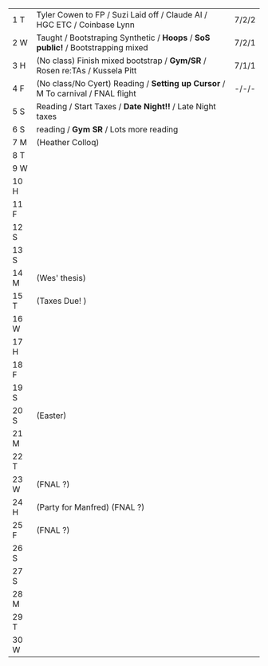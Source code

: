 |      |                                                                                     |       |
| ---- | ----------------------------------------------------------------------------------- | ----- |
| 1  T | Tyler Cowen to FP / Suzi Laid off / Claude AI / HGC ETC / Coinbase Lynn             | 7/2/2 |
| 2  W | Taught / Bootstraping Synthetic / **Hoops** / **SoS public!** / Bootstrapping mixed | 7/2/1 |
| 3  H | (No class) Finish mixed bootstrap / **Gym/SR** / Rosen re:TAs / Kussela Pitt        | 7/1/1 |
| 4  F | (No class/No Cyert) Reading / **Setting up Cursor** / M To carnival / FNAL flight   | -/-/- |
| 5  S | Reading / Start Taxes / **Date Night!!** / Late Night taxes                         |       |
| 6  S | reading / **Gym SR** / Lots more reading                                            |       |
| 7  M | (Heather Colloq)                                                                    |       |
| 8  T |                                                                                     |       |
| 9  W |                                                                                     |       |
| 10 H |                                                                                     |       |
| 11 F |                                                                                     |       |
| 12 S |                                                                                     |       |
| 13 S |                                                                                     |       |
| 14 M | (Wes' thesis)                                                                       |       |
| 15 T | (Taxes Due! )                                                                       |       |
| 16 W |                                                                                     |       |
| 17 H |                                                                                     |       |
| 18 F |                                                                                     |       |
| 19 S |                                                                                     |       |
| 20 S | (Easter)                                                                            |       |
| 21 M |                                                                                     |       |
| 22 T |                                                                                     |       |
| 23 W | (FNAL ?)                                                                            |       |
| 24 H | (Party for Manfred) (FNAL ?)                                                        |       |
| 25 F | (FNAL ?)                                                                            |       |
| 26 S |                                                                                     |       |
| 27 S |                                                                                     |       |
| 28 M |                                                                                     |       |
| 29 T |                                                                                     |       |
| 30 W |                                                                                     |       |
